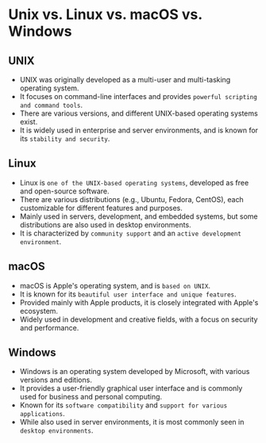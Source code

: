 # Unix vs. Linux vs. macOS vs. Windows

## UNIX

- UNIX was originally developed as a multi-user and multi-tasking operating system.
- It focuses on command-line interfaces and provides `powerful scripting and command tools`.
- There are various versions, and different UNIX-based operating systems exist.
- It is widely used in enterprise and server environments, and is known for its `stability and security`.

## Linux

- Linux is `one of the UNIX-based operating systems`, developed as free and open-source software.
- There are various distributions (e.g., Ubuntu, Fedora, CentOS), each customizable for different features and purposes.
- Mainly used in servers, development, and embedded systems, but some distributions are also used in desktop environments.
- It is characterized by `community support` and an `active development environment`.

## macOS

- macOS is Apple's operating system, and is `based on UNIX`.
- It is known for its `beautiful user interface and unique features`.
- Provided mainly with Apple products, it is closely integrated with Apple's ecosystem.
- Widely used in development and creative fields, with a focus on security and performance.

## Windows

- Windows is an operating system developed by Microsoft, with various versions and editions.
- It provides a user-friendly graphical user interface and is commonly used for business and personal computing.
- Known for its `software compatibility` and `support for various applications`.
- While also used in server environments, it is most commonly seen in `desktop environments`.

